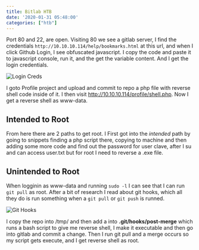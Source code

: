 ```yaml
---
title: Bitlab HTB
date: '2020-01-31 05:48:00'
categories: ["htb"]
---
```



Port 80 and 22, are open. Visiting 80 we see a gitlab server, I find the credentials `http://10.10.10.114/help/bookmarks.html` at this url, and when I click Github Login, I see obfuscated javascript. I copy the code and paste it to javascript console, run it, and the get the variable content. And I get the login credentials.  

![Login Creds](https://user-images.githubusercontent.com/16364370/71891570-d89b2100-313e-11ea-971d-c7f3a288657d.png)

I goto Profile project and upload and commit to repo a php file with reverse shell code inside of it. I then visit http://10.10.10.114/profile/shell.php. Now I get a reverse shell as www-data.

## Intended to Root

From here there are 2 paths to get root. I First got into the *intended* path by going to snippets finding a php script there, copying to machine and then adding some more code and find out the password for user clave, after I su and can access user.txt but for root I need to reverse a .exe file. 

## Unintended to Root

When logginin as www-data and running `sudo -l` I can see that I can run `git pull` as root. After a bit of research I read about git hooks, which all they do is run something when a `git pull` or `git push` is runned.


![Git Hooks](https://user-images.githubusercontent.com/16364370/71892079-f87f1480-313f-11ea-9a57-c469a9bc1704.png)

I copy the repo into /tmp/ and then add a into **.git/hooks/post-merge** which runs a bash script to give me reverse shell, I make it executable and then go into gitlab and commit a change. Then I run git pull and a merge occurs so my script gets execute, and I get reverse shell as root.
